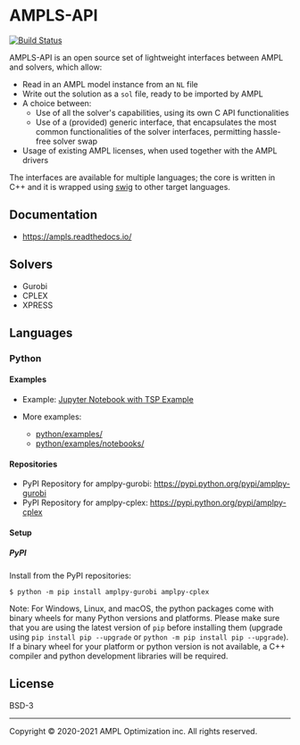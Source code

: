 # AMPLS-API

[![Build Status](https://dev.azure.com/ampldev/ampls-api/_apis/build/status/ampl.ampls-api?branchName=master)](https://dev.azure.com/ampldev/ampls-api/_build/latest?definitionId=9&branchName=master)

AMPLS-API is an open source set of lightweight interfaces between AMPL and solvers, which allow:

- Read in an AMPL model instance from an `NL` file
- Write out the solution as a `sol` file, ready to be imported by AMPL
- A choice between:
   - Use of all the solver's capabilities, using its own C API functionalities
   - Use of a (provided) generic interface, that encapsulates the most common 
     functionalities of the solver interfaces, permitting hassle-free solver swap
- Usage of existing AMPL licenses, when used together with the AMPL drivers

The interfaces are available for multiple languages; the core is written in C++ and it is wrapped using
[swig](https://www.swig.org) to other target languages. 

## Documentation

- https://ampls.readthedocs.io/

## Solvers

- Gurobi
- CPLEX
- XPRESS 

## Languages

### Python

#### Examples

- Example: [Jupyter Notebook with TSP Example](python/examples/notebooks/tsp_simple_cuts_generic.ipynb)

- More examples:
  - [python/examples/](python/examples/)
  - [python/examples/notebooks/](python/examples/notebooks/)

#### Repositories

- PyPI Repository for amplpy-gurobi: https://pypi.python.org/pypi/amplpy-gurobi
- PyPI Repository for amplpy-cplex: https://pypi.python.org/pypi/amplpy-cplex

#### Setup

##### PyPI

Install from the PyPI repositories:
```
$ python -m pip install amplpy-gurobi amplpy-cplex
```

Note: For Windows, Linux, and macOS, the python packages come with binary wheels for many Python versions and platforms. Please make sure that you are using the latest version of `pip` before installing them (upgrade using `pip install pip --upgrade` or `python -m pip install pip --upgrade`). If a binary wheel for your platform or python version is not available, a C++ compiler and python development libraries will be required.

## License

BSD-3

***
Copyright © 2020-2021 AMPL Optimization inc. All rights reserved.
